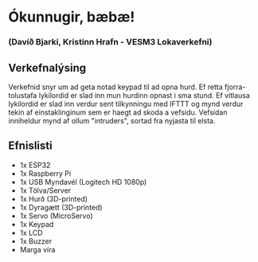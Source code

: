 # Ókunnugir, bæbæ!
### (Davíð Bjarki, Kristinn Hrafn - VESM3 Lokaverkefni)


## Verkefnalýsing
Verkefnid snyr um ad geta notad keypad til ad opna hurd. Ef retta fjorra-tolustafa lykilordid er slad inn mun hurdinn opnast i sma stund. Ef vitlausa lykilordid er slad inn verdur sent tilkynningu med IFTTT og mynd verdur tekin af einstaklinginum sem er haegt ad skoda a vefsidu. Vefsidan inniheldur mynd af ollum "intruders", sortad fra nyjasta til elsta.

## Efnislisti
- 1x ESP32
- 1x Raspberry Pi
- 1x USB Myndavél (Logitech HD 1080p)
- 1x Tölva/Server
- 1x Hurð (3D-printed)
- 1x Dyragætt (3D-printed)
- 1x Servo (MicroServo)
- 1x Keypad
- 1x LCD
- 1x Buzzer
- Marga víra
